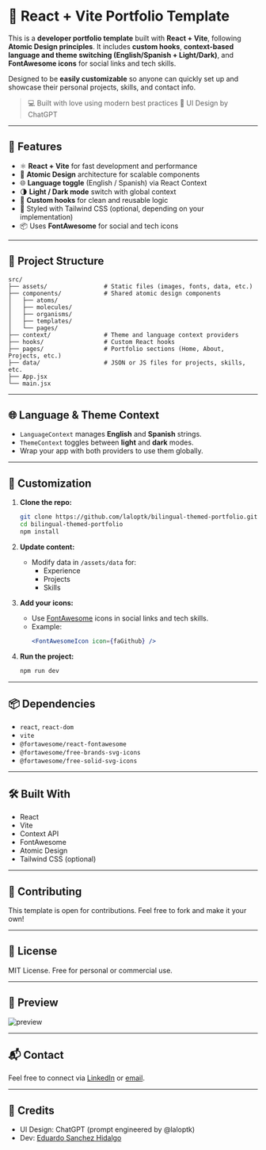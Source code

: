 # 🌟 React + Vite Portfolio Template

This is a **developer portfolio template** built with **React + Vite**, following **Atomic Design principles**. It includes **custom hooks**, **context-based language and theme switching (English/Spanish + Light/Dark)**, and **FontAwesome icons** for social links and tech skills.

Designed to be **easily customizable** so anyone can quickly set up and showcase their personal projects, skills, and contact info.

> 💻 Built with love using modern best practices
> 🎨 UI Design by ChatGPT

---

## 🚀 Features

- ⚛️ **React + Vite** for fast development and performance  
- 🧬 **Atomic Design** architecture for scalable components  
- 🌐 **Language toggle** (English / Spanish) via React Context  
- 🌗 **Light / Dark mode** switch with global context  
- 🧠 **Custom hooks** for clean and reusable logic  
- 🎨 Styled with Tailwind CSS (optional, depending on your implementation)  
- 📦 Uses **FontAwesome** for social and tech icons  

---

## 📁 Project Structure

```text
src/
├── assets/                # Static files (images, fonts, data, etc.)
├── components/            # Shared atomic design components
│   ├── atoms/
│   ├── molecules/
│   ├── organisms/
│   ├── templates/
│   └── pages/
├── context/               # Theme and language context providers
├── hooks/                 # Custom React hooks
├── pages/                 # Portfolio sections (Home, About, Projects, etc.)
├── data/                  # JSON or JS files for projects, skills, etc.
├── App.jsx
└── main.jsx
```

---

## 🌐 Language & Theme Context

- `LanguageContext` manages **English** and **Spanish** strings.  
- `ThemeContext` toggles between **light** and **dark** modes.  
- Wrap your app with both providers to use them globally.

---

## 🎨 Customization

1. **Clone the repo:**

   ```bash
   git clone https://github.com/laloptk/bilingual-themed-portfolio.git
   cd bilingual-themed-portfolio
   npm install
   ```

2. **Update content:**
   - Modify data in `/assets/data` for:
     - Experience
     - Projects
     - Skills

3. **Add your icons:**
   - Use [FontAwesome](https://fontawesome.com/icons) icons in social links and tech skills.
   - Example:
     ```jsx
     <FontAwesomeIcon icon={faGithub} />
     ```

4. **Run the project:**

   ```bash
   npm run dev
   ```

---

## 📦 Dependencies

- `react`, `react-dom`  
- `vite`  
- `@fortawesome/react-fontawesome`  
- `@fortawesome/free-brands-svg-icons`  
- `@fortawesome/free-solid-svg-icons`  

---

## 🛠️ Built With

- React  
- Vite  
- Context API  
- FontAwesome  
- Atomic Design  
- Tailwind CSS (optional)

---

## 🤝 Contributing

This template is open for contributions. Feel free to fork and make it your own!

---

## 📄 License

MIT License. Free for personal or commercial use.

---

## 📸 Preview

![preview](./assets/screenshot.png)

---

## 📬 Contact

Feel free to connect via [LinkedIn](https://www.linkedin.com/in/eduardo-sanchez-hidalgo/) or [email](mailto:laloptk@gmail.com).

---

## 🧠 Credits

- UI Design: ChatGPT (prompt engineered by @laloptk)  
- Dev: [Eduardo Sanchez Hidalgo](https://github.com/laloptk)